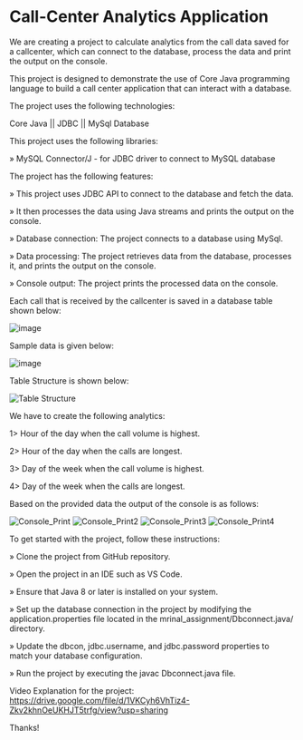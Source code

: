 # Call-Center Analytics Application

We are creating a project to calculate analytics from the call data saved for a callcenter, which can connect to the database, process the data and print the output on the console.

This project is designed to demonstrate the use of Core Java programming language to build a call center application that can interact with a database.


The project uses the following technologies:

Core Java ||
JDBC ||
MySql Database

This project uses the following libraries:

» MySQL Connector/J - for JDBC driver to connect to MySQL database


The project has the following features:

» This project uses JDBC API to connect to the database and fetch the data. <br>

» It then processes the data using Java streams and prints the output on the console. <br>

» Database connection: The project connects to a database using MySql.

» Data processing: The project retrieves data from the database, processes it, and prints the output on the console.

» Console output: The project prints the processed data on the console.

Each call that is received by the callcenter is saved in a database table shown below:

![image](https://user-images.githubusercontent.com/69083112/231590004-f0e01200-4889-4b13-b36b-2488f2d382e1.png)

Sample data is given below:

![image](https://user-images.githubusercontent.com/69083112/231590444-5ada6e37-22cf-40d7-be62-967e1e6f0e17.png)

Table Structure is shown below:

![Table Structure](https://user-images.githubusercontent.com/69083112/231589230-0edf5e9e-22c4-4ea0-af9b-6c311787173f.png)

We have to create the following analytics:

1> Hour of the day when the call volume is highest.

2> Hour of the day when the calls are longest.

3> Day of the week when the call volume is highest.

4> Day of the week when the calls are longest.


Based on the provided data the output of the console is as follows:

![Console_Print](https://user-images.githubusercontent.com/69083112/231589448-56332ba5-be2e-466b-9a77-339a2aeb3c26.png)
![Console_Print2](https://user-images.githubusercontent.com/69083112/231585775-0e2c31a7-d76b-4cdf-9e3a-2ea85ef71b82.png)
![Console_Print3](https://user-images.githubusercontent.com/69083112/231585800-a76c709b-2750-4b5c-8f89-d622050fea8c.png)
![Console_Print4](https://user-images.githubusercontent.com/69083112/231585825-486a5a2f-8730-4b48-8527-544aaa5d8d1f.png)


To get started with the project, follow these instructions:

» Clone the project from GitHub repository. <br>

» Open the project in an IDE such as VS Code.

» Ensure that Java 8 or later is installed on your system.

» Set up the database connection in the project by modifying the application.properties file located in the mrinal_assignment/Dbconnect.java/ directory. 

» Update the dbcon, jdbc.username, and jdbc.password properties to match your database configuration.

» Run the project by executing the javac Dbconnect.java file.

Video Explanation for the project: https://drive.google.com/file/d/1VKCyh6VhTiz4-Zkv2khnOeUKHJT5trfg/view?usp=sharing

Thanks!




